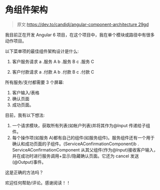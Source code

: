 # 角组件架构

> 原文:[https://dev.to/candidj/angular-component-architecture 29gd](https://dev.to/candidj/angular-component-architecture---29gd)

我目前正在开发 Angular 6 项目，在这个项目中，我在单个模块或路径中有很多动作项目。

以下菜单项的最佳组件架构设计是什么:

1.  客户服务请求
    a .服务 A
    b .服务 B
    c .服务 C

2.  客户付款请求
    a .付款 A
    b .付款 B
    c .付款 C

所有服务/支付都需要 3 个屏幕:

1.  客户输入/表格
2.  确认页面
3.  成功页面。

目前，我有以下想法:

1.  一个请求模块，获取所有列表(如帐户列表)并将其作为@Input 传递给子组件。
2.  每个操作项(如服务 A)都有自己的组件(如服务组件)。服务组件还有一个用于确认和成功页面的子组件。(ServiceAConfirmationComponent)b . ServiceAConfirmationComponent 从其父组件(作为@Input)接收客户输入，并在成功时进行服务调用+显示/隐藏确认页面。它还为 cancel 发送(@Output)事件。

这是正确的方法吗？

欢迎任何帮助/评论。感谢阅读！！